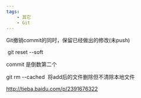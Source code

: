 ```yaml
---
tags:
    - 其它
    - Git
---
```


Git撤销commit的同时，保留已经做出的修改(未push)

 git reset --soft <commit>



commit 是倒数第二个



git rm --cached   将add后的文件删除但不清除本地文件



http://tieba.baidu.com/p/2391676322

